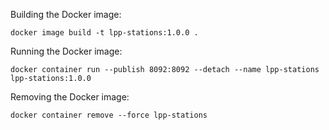 Building the Docker image: 

`docker image build -t lpp-stations:1.0.0 .`

Running the Docker image:

`docker container run --publish 8092:8092 --detach --name lpp-stations lpp-stations:1.0.0`

Removing the Docker image:

`docker container remove --force lpp-stations`